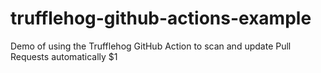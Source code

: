 # trufflehog-github-actions-example
Demo of using the Trufflehog GitHub Action to scan and update Pull Requests automatically $1
